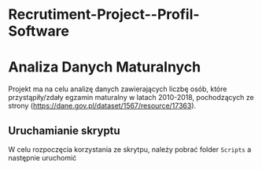 # Recrutiment-Project--Profil-Software
# Analiza Danych Maturalnych
Projekt ma na celu analizę danych zawierających liczbę osób, które przystąpiły/zdały egzamin maturalny w latach 2010-2018, pochodzących ze strony (https://dane.gov.pl/dataset/1567/resource/17363).

## Uruchamianie skryptu
W celu rozpoczęcia korzystania ze skrytpu, należy pobrać folder ```Scripts``` a następnie uruchomić 
